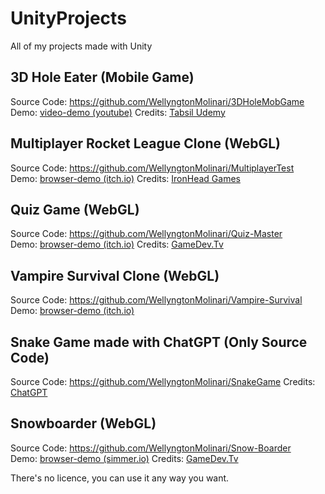 # UnityProjects
All of my projects made with Unity

## 3D Hole Eater (Mobile Game)
Source Code: https://github.com/WellyngtonMolinari/3DHoleMobGame<br>
Demo: [video-demo (youtube)](https://www.youtube.com/watch?v=usui98GErmU&ab_channel=WellyngtonDev)
Credits: [Tabsil Udemy](https://www.udemy.com/user/tabsil/)

## Multiplayer Rocket League Clone (WebGL)
Source Code: https://github.com/WellyngtonMolinari/MultiplayerTest<br>
Demo: [browser-demo (itch.io)](https://wellyngtonmolinari.itch.io/multiplayertest)
Credits: [IronHead Games](https://www.udemy.com/course/multiplayer-game-development-with-unity-and-fusion/)

## Quiz Game (WebGL)
Source Code: https://github.com/WellyngtonMolinari/Quiz-Master<br>
Demo: [browser-demo (itch.io)](https://wellyngtonmolinari.itch.io/quiz-code-game)
Credits: [GameDev.Tv](https://www.udemy.com/user/gamedevtv/)

## Vampire Survival Clone (WebGL)
Source Code: https://github.com/WellyngtonMolinari/Vampire-Survival<br>
Demo: [browser-demo (itch.io)](https://wellyngtonmolinari.itch.io/vampiresurvivorsunity)

## Snake Game made with ChatGPT (Only Source Code)
Source Code: https://github.com/WellyngtonMolinari/SnakeGame
Credits: [ChatGPT](https://chat.openai.com/)

## Snowboarder (WebGL)
Source Code: https://github.com/WellyngtonMolinari/Snow-Boarder<br>
Demo: [browser-demo (simmer.io)](https://simmer.io/@Wellyngton/snowboarder)
Credits: [GameDev.Tv](https://www.udemy.com/user/gamedevtv/)


There's no licence, you can use it any way you want.
